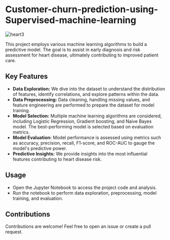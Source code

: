 # Customer-churn-prediction-using-Supervised-machine-learning
![heart3](https://github.com/mobolajifalugba/Heart-Disease-Predictions-using-Supervised-Machine-Learning/assets/51162684/cdff61e3-a8e0-40a5-87e9-29437b73e8d8)

This project employs various machine learning algorithms to build a predictive model. The goal is to assist in early diagnosis and risk assessment for heart disease, ultimately contributing to improved patient care.
## Key Features
- **Data Exploration:** We dive into the dataset to understand the distribution of features, identify correlations, and explore patterns within the data.
- **Data Preprocessing:** Data cleaning, handling missing values, and feature engineering are performed to prepare the dataset for model training.
- **Model Selection:** Multiple machine learning algorithms are considered, including Logistic Regression, Gradient boosting, and Naive Bayes model. The best-performing model is selected based on evaluation metrics.
- **Model Evaluation:** Model performance is assessed using metrics such as accuracy, precision, recall, F1-score, and ROC-AUC to gauge the model's predictive power.
- **Predictive Insights:** We provide insights into the most influential features contributing to heart disease risk.

## Usage
- Open the Jupyter Notebook to access the project code and analysis.
- Run the notebook to perform data exploration, preprocessing, model training, and evaluation.

## Contributions
Contributions are welcome! Feel free to open an issue or create a pull request.
